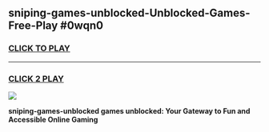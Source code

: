 
## sniping-games-unblocked-Unblocked-Games-Free-Play #0wqn0
<h3>
<a href="https://us.freeplayer.one?title=sniping-games-unblocked&ref=9M">CLICK TO PLAY</a></h3>
<hr>

<h3>
<a href="https://us.freeplayer.one?title=sniping-games-unblocked&ref=9M">CLICK 2 PLAY</a>
  
</h3>

<a href="https://us.freeplayer.one?title=sniping-games-unblocked&ref=9M"><img src="https://clearcache.store/games.png"></a>


**sniping-games-unblocked games unblocked: Your Gateway to Fun and Accessible Online Gaming**
